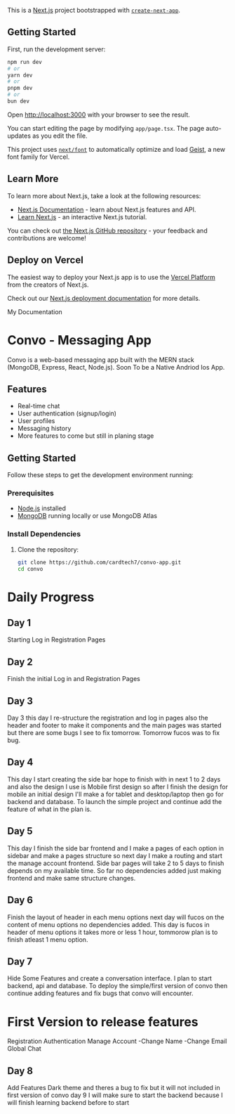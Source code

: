 This is a [Next.js](https://nextjs.org) project bootstrapped with [`create-next-app`](https://nextjs.org/docs/app/api-reference/cli/create-next-app).

## Getting Started

First, run the development server:

```bash
npm run dev
# or
yarn dev
# or
pnpm dev
# or
bun dev
```

Open [http://localhost:3000](http://localhost:3000) with your browser to see the result.

You can start editing the page by modifying `app/page.tsx`. The page auto-updates as you edit the file.

This project uses [`next/font`](https://nextjs.org/docs/app/building-your-application/optimizing/fonts) to automatically optimize and load [Geist](https://vercel.com/font), a new font family for Vercel.

## Learn More

To learn more about Next.js, take a look at the following resources:

- [Next.js Documentation](https://nextjs.org/docs) - learn about Next.js features and API.
- [Learn Next.js](https://nextjs.org/learn) - an interactive Next.js tutorial.

You can check out [the Next.js GitHub repository](https://github.com/vercel/next.js) - your feedback and contributions are welcome!

## Deploy on Vercel

The easiest way to deploy your Next.js app is to use the [Vercel Platform](https://vercel.com/new?utm_medium=default-template&filter=next.js&utm_source=create-next-app&utm_campaign=create-next-app-readme) from the creators of Next.js.

Check out our [Next.js deployment documentation](https://nextjs.org/docs/app/building-your-application/deploying) for more details.


My Documentation
# Convo - Messaging App

Convo is a web-based messaging app built with the MERN stack (MongoDB, Express, React, Node.js).
Soon To be a Native Andriod Ios App.

## Features
- Real-time chat
- User authentication (signup/login)
- User profiles
- Messaging history
- More features to come but still in planing stage

## Getting Started

Follow these steps to get the development environment running:

### Prerequisites
- [Node.js](https://nodejs.org/) installed
- [MongoDB](https://www.mongodb.com/) running locally or use MongoDB Atlas

### Install Dependencies
1. Clone the repository:
   ```bash
   git clone https://github.com/cardtech7/convo-app.git
   cd convo

# Daily Progress
## Day 1
Starting Log in Registration Pages

## Day 2 
Finish the initial Log in and Registration Pages

## Day 3
Day 3 this day I re-structure the registration and log in pages also the header and footer to make it components and the main pages was started but there are some bugs I see to fix tomorrow. Tomorrow fucos was to fix bug.

## Day 4 
This day I start creating the side bar hope to finish with in next 1 to 2 days and also the design I use is Mobile first design so after I finish the design for mobile an initial design I'll make a for tablet and desktop/laptop then go for backend and database. To launch the simple project and continue add the feature of what in the plan is.

## Day 5 
This day I finish the side bar frontend and I make a pages of each option in sidebar and make a pages structure so next day I make a routing and start the manage account frontend. Side bar pages will take 2 to 5 days to finish depends on my available time. So far no dependencies added just making frontend and make same structure changes.

## Day 6
Finish the layout of header in each menu options next day will fucos on the content of menu options no dependencies added. This day is fucos in header of menu options it takes more or less 1 hour, tommorow plan is to finish atleast 1 menu option.

## Day 7 
Hide Some Features and create a conversation interface. I plan to start backend, api and database. To deploy the simple/first version of convo then continue adding features and fix bugs that convo will encounter. 
# First Version to release features
Registration Authentication
Manage Account
   -Change Name
   -Change Email
Global Chat

## Day 8 
Add Features Dark theme and theres a bug to fix but it will not included in first version of convo day 9 I will make sure to start the backend because I will finish learning backend before to start

